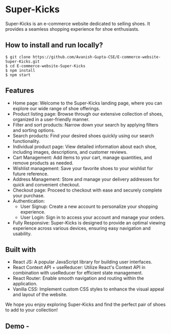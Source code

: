 # Super-Kicks

Super-Kicks is an e-commerce website dedicated to selling shoes. It provides a seamless shopping experience for shoe enthusiasts. 

## How to install and run locally?

```
$ git clone https://github.com/Avanish-Gupta-CSE/E-commerce-website-Super-Kicks.git
$ cd E-commerce-website-Super-Kicks
$ npm install
$ npm start
```

## Features

- Home page: Welcome to the Super-Kicks landing page, where you can explore our wide range of shoe offerings.
- Product listing page: Browse through our extensive collection of shoes, organized in a user-friendly manner.
- Filter and sort products: Narrow down your search by applying filters and sorting options.
- Search products: Find your desired shoes quickly using our search functionality.
- Individual product page: View detailed information about each shoe, including images, descriptions, and customer reviews.
- Cart Management: Add items to your cart, manage quantities, and remove products as needed.
- Wishlist management: Save your favorite shoes to your wishlist for future reference.
- Address Management: Store and manage your delivery addresses for quick and convenient checkout.
- Checkout page: Proceed to checkout with ease and securely complete your purchase.
- Authentication:
  - User Signup: Create a new account to personalize your shopping experience.
  - User Login: Sign in to access your account and manage your orders.
- Fully Responsive: Super-Kicks is designed to provide an optimal viewing experience across various devices, ensuring easy navigation and usability.

## Built with

- React JS: A popular JavaScript library for building user interfaces.
- React Context API + useReducer: Utilize React's Context API in combination with useReducer for efficient state management.
- React Router: Enable smooth navigation and routing within the application.
- Vanilla CSS: Implement custom CSS styles to enhance the visual appeal and layout of the website.

We hope you enjoy exploring Super-Kicks and find the perfect pair of shoes to add to your collection!

## **Demo -**
